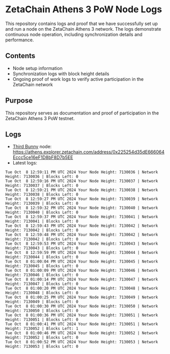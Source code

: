 # ZetaChain Athens 3 PoW Node Logs
This repository contains logs and proof that we have successfully set up and run a node on the ZetaChain Athens 3 network. The logs demonstrate continuous node operation, including synchronization details and performance.

## Contents
- Node setup information
- Synchronization logs with block height details
- Ongoing proof of work logs to verify active participation in the ZetaChain network

## Purpose
This repository serves as documentation and proof of participation in the ZetaChain Athens 3 PoW testnet.

## Logs

- [Third Bunny](https://thirdbunny.xyz/) node: https://athens.explorer.zetachain.com/address/0x225254d35dE666064Eccc5ce16eF1D8bF8D7b5EE
- Latest logs:
```
Tue Oct  8 12:59:11 PM UTC 2024 Your Node Height: 7130036 | Network Height: 7130036 | Blocks Left: 0
Tue Oct  8 12:59:16 PM UTC 2024 Your Node Height: 7130037 | Network Height: 7130037 | Blocks Left: 0
Tue Oct  8 12:59:21 PM UTC 2024 Your Node Height: 7130038 | Network Height: 7130038 | Blocks Left: 0
Tue Oct  8 12:59:27 PM UTC 2024 Your Node Height: 7130039 | Network Height: 7130039 | Blocks Left: 0
Tue Oct  8 12:59:32 PM UTC 2024 Your Node Height: 7130040 | Network Height: 7130040 | Blocks Left: 0
Tue Oct  8 12:59:37 PM UTC 2024 Your Node Height: 7130041 | Network Height: 7130041 | Blocks Left: 0
Tue Oct  8 12:59:43 PM UTC 2024 Your Node Height: 7130042 | Network Height: 7130042 | Blocks Left: 0
Tue Oct  8 12:59:48 PM UTC 2024 Your Node Height: 7130042 | Network Height: 7130042 | Blocks Left: 0
Tue Oct  8 12:59:53 PM UTC 2024 Your Node Height: 7130043 | Network Height: 7130043 | Blocks Left: 0
Tue Oct  8 12:59:59 PM UTC 2024 Your Node Height: 7130044 | Network Height: 7130044 | Blocks Left: 0
Tue Oct  8 01:00:04 PM UTC 2024 Your Node Height: 7130045 | Network Height: 7130045 | Blocks Left: 0
Tue Oct  8 01:00:09 PM UTC 2024 Your Node Height: 7130046 | Network Height: 7130046 | Blocks Left: 0
Tue Oct  8 01:00:14 PM UTC 2024 Your Node Height: 7130047 | Network Height: 7130047 | Blocks Left: 0
Tue Oct  8 01:00:20 PM UTC 2024 Your Node Height: 7130048 | Network Height: 7130048 | Blocks Left: 0
Tue Oct  8 01:00:25 PM UTC 2024 Your Node Height: 7130049 | Network Height: 7130049 | Blocks Left: 0
Tue Oct  8 01:00:30 PM UTC 2024 Your Node Height: 7130050 | Network Height: 7130050 | Blocks Left: 0
Tue Oct  8 01:00:36 PM UTC 2024 Your Node Height: 7130051 | Network Height: 7130051 | Blocks Left: 0
Tue Oct  8 01:00:41 PM UTC 2024 Your Node Height: 7130051 | Network Height: 7130052 | Blocks Left: 1
Tue Oct  8 01:00:46 PM UTC 2024 Your Node Height: 7130052 | Network Height: 7130052 | Blocks Left: 0
Tue Oct  8 01:00:52 PM UTC 2024 Your Node Height: 7130053 | Network Height: 7130053 | Blocks Left: 0
```
